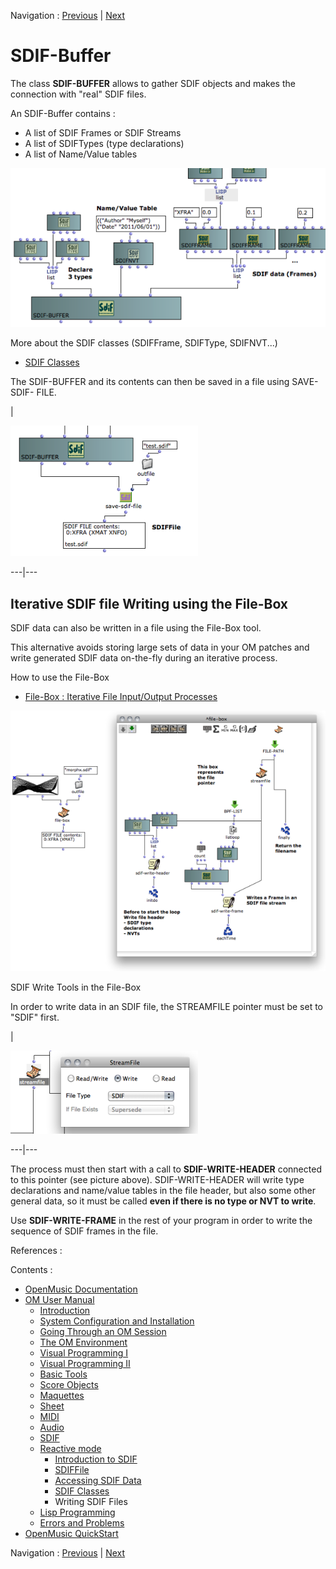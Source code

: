 
Navigation : [Previous](SDIF-Classes "page précédente\(SDIF
Classes\)") | [Next](Lisp "Next\(Lisp Programming\)")


# SDIF-Buffer

The class **SDIF-BUFFER** allows to gather SDIF objects and makes the
connection with "real" SDIF files.

An SDIF-Buffer contains :

  * A list of SDIF Frames or SDIF Streams
  * A list of SDIFTypes (type declarations)
  * A list of Name/Value tables

![](../res/sdif-buffer.png)

More about the SDIF classes (SDIFFrame, SDIFType, SDIFNVT...)

  * [SDIF Classes](SDIF-Classes)

The SDIF-BUFFER and its contents can then be saved in a file using SAVE-SDIF-
FILE.

|

[![](../res/save-sdif-buffer_1.png)](../res/save-sdif-buffer.png "Cliquez pour
agrandir")  
  
---|---  
  
## Iterative SDIF file Writing using the File-Box

SDIF data can also be written in a file using the File-Box tool.

This alternative avoids storing large sets of data in your OM patches and
write generated SDIF data on-the-fly during an iterative process.

How to use the File-Box

  * [File-Box : Iterative File Input/Output Processes](File-Box)

[![](../res/sdif-file-box_1.png)](../res/sdif-file-box.png "Cliquez pour
agrandir")

SDIF Write Tools in the File-Box

In order to write data in an SDIF file, the STREAMFILE pointer must be set to
"SDIF" first.

|

[![](../res/sdif-file-pointer_1.png)](../res/sdif-file-pointer.png "Cliquez
pour agrandir")  
  
---|---  
  
The process must then start with a call to **SDIF-WRITE-HEADER** connected to
this pointer (see picture above). SDIF-WRITE-HEADER will write type
declarations and name/value tables in the file header, but also some other
general data, so it must be called **even if there is no type or NVT to
write**.

Use **SDIF-WRITE-FRAME** in the rest of your program in order to write the
sequence of SDIF frames in the file.

References :

Contents :

  * [OpenMusic Documentation](OM-Documentation)
  * [OM User Manual](OM-User-Manual)
    * [Introduction](00-Contents)
    * [System Configuration and Installation](Installation)
    * [Going Through an OM Session](Goingthrough)
    * [The OM Environment](Environment)
    * [Visual Programming I](BasicVisualProgramming)
    * [Visual Programming II](AdvancedVisualProgramming)
    * [Basic Tools](BasicObjects)
    * [Score Objects](ScoreObjects)
    * [Maquettes](Maquettes)
    * [Sheet](Sheet)
    * [MIDI](MIDI)
    * [Audio](Audio)
    * [SDIF](SDIF)
    * [Reactive mode](Reactive)
      * [Introduction to SDIF](SDIF-Intro)
      * [SDIFFile](SDIFFile)
      * [Accessing SDIF Data](SDIF-Read)
      * [SDIF Classes](SDIF-Classes)
      * Writing SDIF Files
    * [Lisp Programming](Lisp)
    * [Errors and Problems](errors)
  * [OpenMusic QuickStart](QuickStart-Chapters)

Navigation : [Previous](SDIF-Classes "page précédente\(SDIF
Classes\)") | [Next](Lisp "Next\(Lisp Programming\)")

